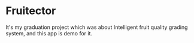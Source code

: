 # Fruitector
It's my graduation project which was about Intelligent fruit quality grading system, and this app is demo for it.
